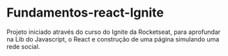# Fundamentos-react-Ignite

Projeto iniciado através do curso do Ignite da Rocketseat, para aprofundar na Lib do Javascript, o React e construção de uma página simulando uma rede social. 
